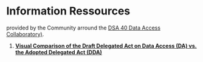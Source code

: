 # Information Ressources
provided by the Community arround the [DSA 40 Data Access Collaboratory)](https://dsa40collaboratory.eu/).

1. **[Visual Comparison of the Draft Delegated Act on Data Access (DA) vs. the Adopted Delegated Act (DDA)](https://github.com/access-collab/resources/tree/main/DA_synopsis)**
